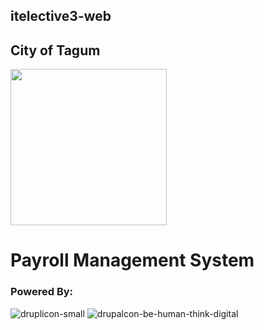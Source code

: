 ## itelective3-web
## **City of Tagum**
<a href="https://www.facebook.com/tagumcity"><img src="https://user-images.githubusercontent.com/121182590/208968869-fbaa17af-21e5-41a8-8aaf-b478cb37ac84.png" width="250" height="250"></img></a>
# Payroll Management System
### Powered By:
![druplicon-small](https://user-images.githubusercontent.com/121182590/208966702-e245829d-a45f-42f5-9111-6300d8d1565e.png) ![drupalcon-be-human-think-digital](https://user-images.githubusercontent.com/121182590/208966896-770ca026-1b5a-4adb-a810-4b82fc5526aa.png)

